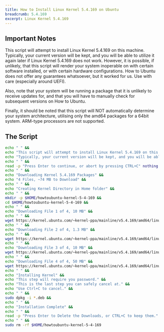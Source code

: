 ```yaml
---
title: How to Install Linux Kernel 5.4.169 on Ubuntu
breadcrumb: 5.4.169
excerpt: Linux Kernel 5.4.169
---
```


## Important Notes

This script will attempt to install Linux Kernel 5.4.169 on this machine. Typically, your current version will be kept, and you will be able to utilize it again later if Linux Kernel 5.4.169 does not work. However, it is possible, if unlikely, that this script will render your system inoperable on with certain software installed, or with certain hardware configurations. How to Ubuntu does not offer any guarantees whatsoever, but it worked for us. Use with care (especially around UEFI).

Also, note that your system will be running a package that it is unlikely to receive updates for, and that you will have to manually check for subsequent versions on How to Ubuntu.

Finally, it should be noted that this script will NOT automatically determine your system architecture, utilising only the amd64 packages for a 64bit system. ARM-type processors are not supported.

## The Script

```bash
echo " " &&
echo "This script will attempt to install Linux Kernel 5.4.169 on this machine." &&
echo "Typically, your current version will be kept, and you will be able to ustilise it again later if Kernel 5.15 does not work." &&
echo " " &&
read -p "Press Enter to continue, or abort by pressing CTRL+C" nothing &&
echo " " &&
echo "Downloading Kernel 5.4.169 Packages" &&
echo "4 Files, ~74 MB to Download" &&
echo " " &&
echo "Creating Kernel Directory in Home folder" &&
echo " " &&
mkdir -p $HOME/howtoubuntu-kernel-5-4-169 &&
cd $HOME/howtoubuntu-kernel-5-4-169 &&
echo " " &&
echo "Downloading File 1 of 4, 10 MB" &&
echo " " &&
wget https://kernel.ubuntu.com/~kernel-ppa/mainline/v5.4.169/amd64/linux-headers-5.4.169-0504169_5.4.169-0504169.202112291237_all.deb &&
echo " " &&
echo "Downloading File 2 of 4, 1.3 MB" &&
echo " " &&
wget https://kernel.ubuntu.com/~kernel-ppa/mainline/v5.4.169/amd64/linux-headers-5.4.169-0504169-generic_5.4.169-0504169.202112291237_amd64.deb &&
echo " " &&
echo "Downloading File 3 of 4, 10 MB" &&
wget https://kernel.ubuntu.com/~kernel-ppa/mainline/v5.4.169/amd64/linux-image-unsigned-5.4.169-0504169-generic_5.4.169-0504169.202112291237_amd64.deb &&
echo " " &&
echo "Downloading File 4 of 4, 50 MB" &&
wget https://kernel.ubuntu.com/~kernel-ppa/mainline/v5.4.169/amd64/linux-modules-5.4.169-0504169-generic_5.4.169-0504169.202112291237_amd64.deb &&
echo " " &&
echo "Installing Kernel" &&
echo "This step will require you password." &&
echo "This is the last step you can safely cancel at." &&
echo "Use Ctrl+C to cancel." &&
echo " " &&
sudo dpkg -i *.deb &&
echo " " &&
echo "Installation Complete" &&
echo " " &&
read -p "Press Enter to Delete the Downloads, or CTRL+C to keep them." nothing &&
echo " " &&
sudo rm -rf $HOME/howtoubuntu-kernel-5-4-169
```
